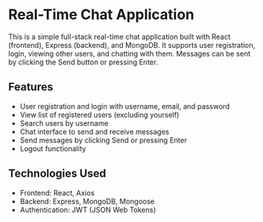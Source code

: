 # Real-Time Chat Application

This is a simple full-stack real-time chat application built with React (frontend), Express (backend), and MongoDB. It supports user registration, login, viewing other users, and chatting with them. Messages can be sent by clicking the Send button or pressing Enter.

## Features

- User registration and login with username, email, and password
- View list of registered users (excluding yourself)
- Search users by username
- Chat interface to send and receive messages
- Send messages by clicking Send or pressing Enter
- Logout functionality

## Technologies Used

- Frontend: React, Axios
- Backend: Express, MongoDB, Mongoose
- Authentication: JWT (JSON Web Tokens)
